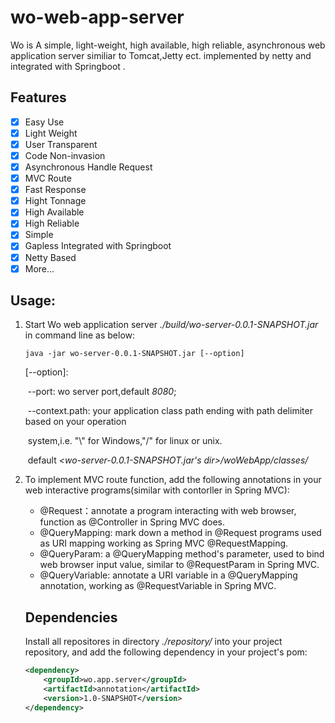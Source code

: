 # wo-web-app-server
Wo is A simple, light-weight, high available, high reliable, asynchronous web application server similiar to Tomcat,Jetty ect. implemented 
by netty and integrated with Springboot .

## Features

- [x] Easy Use
- [x] Light Weight
- [x] User Transparent
- [x] Code Non-invasion
- [x] Asynchronous Handle Request
- [x] MVC Route
- [x] Fast Response
- [x] Hight Tonnage
- [x] High Available
- [x] High Reliable
- [x] Simple
- [x] Gapless Integrated with Springboot
- [x] Netty Based
- [x] More...

## Usage:

1. Start Wo web application server  *./build/wo-server-0.0.1-SNAPSHOT.jar* in command line as below:

   ```shell
   java -jar wo-server-0.0.1-SNAPSHOT.jar [--option]
   ```

   [--option]:

   ​	--port: wo server port,default *8080*;

   ​	--context.path: your application class path ending with path delimiter based on your operation 		

   ​		system,i.e. "\\" for Windows,"/" for linux or unix.

   ​		default *<wo-server-0.0.1-SNAPSHOT.jar's dir>/woWebApp/classes/*

2. To implement MVC route function, add the following annotations in your web interactive programs(similar with contorller in Spring MVC):

   - @Request：annotate a program interacting with web browser, function as @Controller in Spring MVC does.
   - @QueryMapping: mark down a method in @Request programs used as URI mapping working as Spring MVC @RequestMapping.
   - @QueryParam: a @QueryMapping method's parameter, used to bind web browser input value, similar to @RequestParam in Spring MVC.
   - @QueryVariable: annotate a URI variable in a @QueryMapping annotation, working as @RequestVariable in Spring MVC.  

   ## Dependencies

   Install all repositores in directory *./repository/* into your project repository, and add the following dependency in your project's pom:

   ```xml
   <dependency>
       <groupId>wo.app.server</groupId>
       <artifactId>annotation</artifactId>
       <version>1.0-SNAPSHOT</version>
   </dependency>
   ```

   


